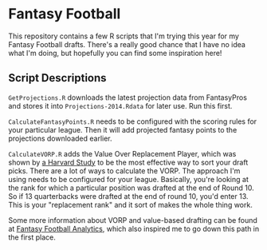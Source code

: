 # Fantasy Football

This repository contains a few R scripts that I'm trying this year for my Fantasy Football drafts. There's a really good chance that I have no idea what I'm doing, but hopefully you can find some inspiration here!

## Script Descriptions

`GetProjections.R` downloads the latest projection data from FantasyPros and stores it into `Projections-2014.Rdata` for later use. Run this first.

`CalculateFantasyPoints.R` needs to be configured with the scoring rules for your particular league. Then it will add projected fantasy points to the projections downloaded earlier.

`CalculateVORP.R` adds the Value Over Replacement Player, which was shown by [a Harvard Study](http://harvardsportsanalysis.files.wordpress.com/2012/04/fantasyfootballdraftanalysis1.pdf) to be the most effective way to sort your draft picks. There are a lot of ways to calculate the VORP. The approach I'm using needs to be configured for your league. Basically, you're looking at the rank for which a particular position was drafted at the end of Round 10. So if 13 quarterbacks were drafted at the end of round 10, you'd enter 13. This is your "replacement rank" and it sort of makes the whole thing work.

Some more information about VORP and value-based drafting can be found at [Fantasy Football Analytics](http://fantasyfootballanalytics.net/2013/04/win-your-snake-draft-calculating-value.html), which also inspired me to go down this path in the first place.